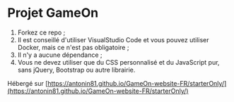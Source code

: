 # Projet GameOn
1. Forkez ce repo ;
2. Il est conseillé d'utiliser VisualStudio Code et vous pouvez utiliser Docker, mais ce n'est pas obligatoire ;
3. Il n'y a aucune dépendance ;
4. Vous ne devez utiliser que du CSS personnalisé et du JavaScript pur, sans jQuery, Bootstrap ou autre librairie.

Hébergé sur [https://antonin81.github.io/GameOn-website-FR/starterOnly/](https://antonin81.github.io/GameOn-website-FR/starterOnly/)
